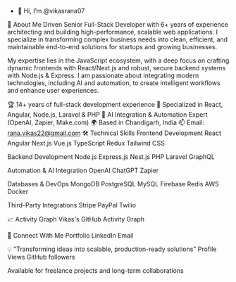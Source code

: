 - 👋 Hi, I’m @vikasrana07

<!---
vikasrana07/vikasrana07 is a ✨ special ✨ repository because its `README.md` (this file) appears on your GitHub profile.
You can click the Preview link to take a look at your changes.
--->
🚀 About Me
Driven Senior Full-Stack Developer with 6+ years of experience architecting and building high-performance, scalable web applications. I specialize in transforming complex business needs into clean, efficient, and maintainable end-to-end solutions for startups and growing businesses.

My expertise lies in the JavaScript ecosystem, with a deep focus on crafting dynamic frontends with React/Next.js and robust, secure backend systems with Node.js & Express. I am passionate about integrating modern technologies, including AI and automation, to create intelligent workflows and enhance user experiences.

🏆 14+ years of full-stack development experience
🔧 Specialized in React, Angular, Node.js, Laravel & PHP
🤖 AI Integration & Automation Expert (OpenAI, Zapier, Make.com)
🌍 Based in Chandigarh, India
📫 Email: rana.vikas22@gmail.com
🛠️ Technical Skills
Frontend Development
React Angular Next.js Vue.js TypeScript Redux Tailwind CSS

Backend Development
Node.js Express.js Nest.js PHP Laravel GraphQL

Automation & AI Integration
OpenAI ChatGPT Zapier

Databases & DevOps
MongoDB PostgreSQL MySQL Firebase Redis AWS Docker

Third-Party Integrations
Stripe PayPal Twilio

📈 Activity Graph
Vikas's GitHub Activity Graph

🤝 Connect With Me
Portfolio LinkedIn Email

💡 "Transforming ideas into scalable, production-ready solutions"
Profile Views GitHub followers

Available for freelance projects and long-term collaborations

